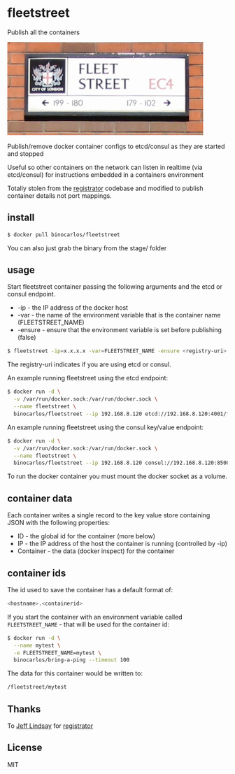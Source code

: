# fleetstreet

Publish all the containers

![streetsign](https://github.com/binocarlos/fleetstreet/raw/master/streetsign.jpg)

Publish/remove docker container configs to etcd/consul as they are started and stopped

Useful so other containers on the network can listen in realtime (via etcd/consul) for instructions embedded in a containers environment

Totally stolen from the [registrator](https://github.com/progrium/registrator.git) codebase and modified to publish container details not port mappings.

## install

```bash
$ docker pull binocarlos/fleetstreet
```

You can also just grab the binary from the stage/ folder

## usage

Start fleetstreet container passing the following arguments and the etcd or consul endpoint.

 * -ip - the IP address of the docker host
 * -var - the name of the environment variable that is the container name (FLEETSTREET_NAME)
 * -ensure - ensure that the environment variable is set before publishing (false)

```bash
$ fleetstreet -ip=x.x.x.x -var=FLEETSTREET_NAME -ensure <registry-uri>
```
The registry-uri indicates if you are using etcd or consul.

An example running fleetstreet using the etcd endpoint:

```bash
$ docker run -d \
  -v /var/run/docker.sock:/var/run/docker.sock \
  --name fleetstreet \
  binocarlos/fleetstreet --ip 192.168.8.120 etcd://192.168.8.120:4001/fleetstreet
```

An example running fleetstreet using the consul key/value endpoint:

```bash
$ docker run -d \
  -v /var/run/docker.sock:/var/run/docker.sock \
  --name fleetstreet \
  binocarlos/fleetstreet --ip 192.168.8.120 consul://192.168.8.120:8500/fleetstreet
```

To run the docker container you must mount the docker socket as a volume.

## container data

Each container writes a single record to the key value store containing JSON with the following properties:

 * ID - the global id for the container (more below)
 * IP - the IP address of the host the container is running (controlled by -ip)
 * Container - the data (docker inspect) for the container

## container ids

The id used to save the container has a default format of:

```bash
<hostname>.<containerid>
```

If you start the container with an environment variable called `FLEETSTREET_NAME` - that will be used for the container id:

```bash
$ docker run -d \
  --name mytest \
  -e FLEETSTREET_NAME=mytest \
  binocarlos/bring-a-ping --timeout 100
```

The data for this container would be written to:

```bash
/fleetstreet/mytest
```

## Thanks

To [Jeff Lindsay](https://github.com/progrium) for [registrator](https://github.com/progrium/registrator)


## License

MIT
